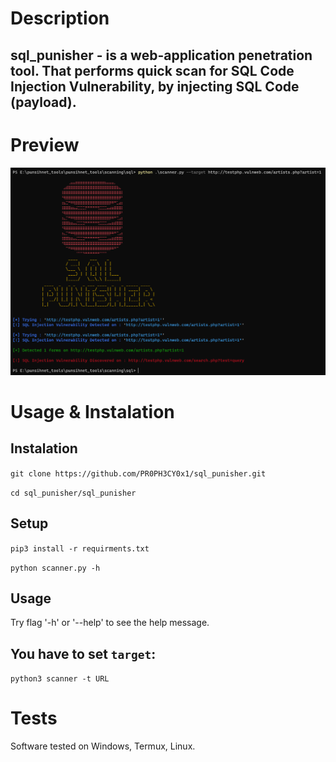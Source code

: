 # Description

sql_punisher - is a web-application penetration tool. 
That performs quick scan for SQL Code Injection Vulnerability, by injecting SQL Code (payload). 
-----

# Preview

![preview](/imgs/preview.png)

# Usage & Instalation

Instalation
---
`git clone https://github.com/PR0PH3CY0x1/sql_punisher.git`

`cd sql_punisher/sql_punisher`

Setup
---

`pip3 install -r requirments.txt`

`python scanner.py -h`

Usage
---

Try flag '-h' or '--help' to see the help message.

You have to set `target`:
----

`python3 scanner -t URL`

# Tests
Software tested on Windows, Termux, Linux.

